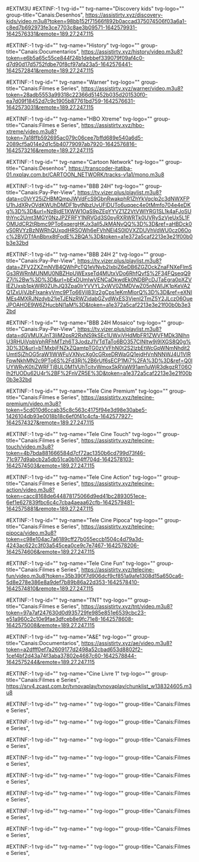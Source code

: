 #EXTM3U
#EXTINF:-1 tvg-id="" tvg-name="Discovery kids" tvg-logo="" group-title="Canais:Desenhos",
https://assistirtv.xyz/discovery-kids/video.m3u8?token=98bb152f71566f892b0accad375074506f03a6a1-c8ed7b692973fe3ce7703c8ae3b09571-1642579931-1642576331&remote=189.27.247.115

#EXTINF:-1 tvg-id="" tvg-name="History" tvg-logo="" group-title="Canais:Documentarios",
https://assistirtv.xyz/history/video.m3u8?token=e6b5a65c55ce844f24b1debbef339079f09af4c0-d7d90d17d5752fdbe70f8cf97afa23a5-1642576441-1642572841&remote=189.27.247.115

#EXTINF:-1 tvg-id="" tvg-name="Warner" tvg-logo="" group-title="Canais:Filmes e Series",
https://assistirtv.xyz/warner/video.m3u8?token=28adb5553a99318c22366d51452b035d201530f0-ea7d09f18452d7c9c1905b87761bd759-1642576631-1642573031&remote=189.27.247.115

#EXTINF:-1 tvg-id="" tvg-name="HBO Xtreme" tvg-logo="" group-title="Canais:Filmes e Series",
https://assistirtv.xyz/hbo-xtreme/video.m3u8?token=7a18ffb592695ac079c06cee7bffd689e540a6d5-2089cf5a014e2d1c5b40779097ab7920-1642576816-1642573216&remote=189.27.247.115

#EXTINF:-1 tvg-id="" tvg-name="Cartoon Network" tvg-logo="" group-title="Canais:Desenhos",
https://transcoder-itatiba-01.nxplay.com.br/CARTOON_NETWORK/tracks-v1a1/mono.m3u8

#EXTINF:-1 tvg-id="" tvg-name="BBB 24H" tvg-logo="" group-title="Canais:Pay-Per-View",
https://tv.vizer.plus/playlist.m3u8?data=c0VrY25iZHBMQmpJWVdFcS9GbnRwakphR1ZhYkVqclp2c3dNWXFPU1hJdXRyOVdKWUhDMDF1bytNbzUvUFlDUTo6uqqec4e0tMmfo704e4eDKg%3D%3D&url=NzBjdE1XWW1OaS9pZEpYYVZ1Z2VtVWlYRG1SL1k4aFJoSUthYnc2Umt3MGY0NzJPZFRFY1NRVGd3S0pyRXRWRTk0UVRySzVjeUx5L1FOMUdCR2tRbmc9PTo6xqergHKJx3all5JkMANvQQ%3D%3D&ref=aHBDck0vS0RVYzBzNWRhQUxpdHRSOWh6eFVhNEl4S0l0VXZDUVhVdWU0cz06Ooc%2BVDTfAnBbnx8tFodE%2BQA%3D&token=a1e372a5caf2213e3e21f00b0b3e32bd

#EXTINF:-1 tvg-id="" tvg-name="BBB 24H 2" tvg-logo="" group-title="Canais:Pay-Per-View",
https://tv.vizer.plus/playlist.m3u8?data=ZFV2ZXZmNVB4QWhPcTQ1eVNvb2IxbjZ6eDB6ZGZOckZnaFNXeFlmSGs3RWRnMUNMU0NBZHpUWExseTd4MUtxVDo6RhfQvfS%2F34FQseqQ9Z7j%2Bw%3D%3D&url=bExDUmIwVENCaDkwdEk0NDBPcDJTaEgra0pXZVlEZUxsb1pkWlR0ZUhJQ3Zpa0IrYVVYL2xWV0ZtMDVwZ05nNWlJK1pKeVA2Q1ZxUjVJbFlxankyVmc9PTo66VjI83Iz2gCps1eKmMlorQ%3D%3D&ref=eXNIMEs4MXRJNzdyb21jeTJENzRWZjdabGZydWxES3VjenI2TmZ5Y2JLcz06OueJPOAHOE9W6ZHucbNI1aM%3D&token=a1e372a5caf2213e3e21f00b0b3e32bd

#EXTINF:-1 tvg-id="" tvg-name="BBB 24H Mosaico" tvg-logo="" group-title="Canais:Pay-Per-View",
https://tv.vizer.plus/playlist.m3u8?data=dGVMUXJnT3liM2psR2RxNS9kSEc1UWxjVHdMbFR1ZWVFMDk3NlhnU3RHUjVpbVphRFhMTzh6T3JodzJ1VTdTaTo6BO357CINltw9j9IXGS8Q0g%3D%3D&url=bTMxbjFNZkZQamtpTG0zVVFhN0t2S2lzbEtWcGpWNmNhdit2UmtlSjZhOG5raW1lWWFuVXNycXg0cGRxeDRWaGQ1ejdHVnNNNWJ4U1VlRFpwNkhMN2c9PTo6S%2Fd3Rj%2B6rUf6sECP1Mi7%2FA%3D%3D&ref=Q0lUYWRvK0tjZWRFTjBUL0M1VUhTcitvWmoxSkRVaW91am1uWjR3dkgzRT06Olh2fUODu62U4r%2BF%2FnVZR5E%3D&token=a1e372a5caf2213e3e21f00b0b3e32bd

#EXTINF:-1 tvg-id="" tvg-name="Tele Cine Premium" tvg-logo="" group-title="Canais:Filmes e Series",
https://assistirtv.xyz/telecine-premium/video.m3u8?token=5cd010d6ccab35c8c563c4175f94e3d98e30abe5-1426104db93e0018b18c6ef0f41c4cfa-1642577927-1642574327&remote=189.27.247.115

#EXTINF:-1 tvg-id="" tvg-name="Tele Cine Touch" tvg-logo="" group-title="Canais:Filmes e Series",
https://assistirtv.xyz/telecine-touch/video.m3u8?token=4b7bda881666584d7cf72ac1350b6cd799d73f46-71c977d9abcb2a5db51ca0b104ff704d-1642578103-1642574503&remote=189.27.247.115

#EXTINF:-1 tvg-id="" tvg-name="Tele Cine Action" tvg-logo="" group-title="Canais:Filmes e Series",
https://assistirtv.xyz/telecine-action/video.m3u8?token=cacc8168de644878175066d9ed41bc2893051ece-6ef1e627839fbc6c4c7cba4aeaa62cfb-1642579481-1642575881&remote=189.27.247.115

#EXTINF:-1 tvg-id="" tvg-name="Tele Cine Pipoca" tvg-logo="" group-title="Canais:Filmes e Series",
https://assistirtv.xyz/telecine-pipoca/video.m3u8?token=c98e104ac7a6189cff27b055eccb1504c4d79a3d-4243ac622c3f03a545cea0ce9c7e7467-1642578206-1642574606&remote=189.27.247.115

#EXTINF:-1 tvg-id="" tvg-name="Tele Cine Fun" tvg-logo="" group-title="Canais:Filmes e Series",
https://assistirtv.xyz/telecine-fun/video.m3u8?token=35b390f7d906dcf9cf851a9afe1308d15a650ca6-5d8e278e386e8a9def7b89b86a22d353-1642578410-1642574810&remote=189.27.247.115

#EXTINF:-1 tvg-id="" tvg-name="TNT" tvg-logo="" group-title="Canais:Filmes e Series",
https://assistirtv.xyz/tnt/video.m3u8?token=97a7af247630d0d935729fe985e851e6539cbc23-e51a960c2c10e9fae3dfceb8e9fc71e8-1642578608-1642575008&remote=189.27.247.115

#EXTINF:-1 tvg-id="" tvg-name="A&E" tvg-logo="" group-title="Canais:Documentarios",
https://assistirtv.xyz/ae/video.m3u8?token=a2dfff0ef7a2609177d2498a52cbad653d8802f2-1cef4bf2d43a74f3aba37802e4687c60-1642578844-1642575244&remote=189.27.247.115

#EXTINF:-1 tvg-id="" tvg-name="Cine Livre 1" tvg-logo="" group-title="Canais:Filmes e Series",
https://srv4.zcast.com.br/tvnovaplay/tvnovaplay/chunklist_w138324605.m3u8

#EXTINF:-1 tvg-id="" tvg-name=" " tvg-logo="" group-title="Canais:Filmes e Series",


#EXTINF:-1 tvg-id="" tvg-name=" " tvg-logo="" group-title="Canais:Filmes e Series",


#EXTINF:-1 tvg-id="" tvg-name=" " tvg-logo="" group-title="Canais:Filmes e Series",


#EXTINF:-1 tvg-id="" tvg-name=" " tvg-logo="" group-title="Canais:Filmes e Series",


#EXTINF:-1 tvg-id="" tvg-name=" " tvg-logo="" group-title="Canais:Filmes e Series",


#EXTINF:-1 tvg-id="" tvg-name=" " tvg-logo="" group-title="Canais:Filmes e Series",


#EXTINF:-1 tvg-id="" tvg-name=" " tvg-logo="" group-title="Canais:Filmes e Series",


#EXTINF:-1 tvg-id="" tvg-name=" " tvg-logo="" group-title="Canais:Filmes e Series",


#EXTINF:-1 tvg-id="" tvg-name=" " tvg-logo="" group-title="Canais:Filmes e Series",
